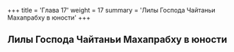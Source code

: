 +++
title = 'Глава 17'
weight = 17
summary = 'Лилы Господа Чайтаньи Махапрабху в юности'
+++
## Лилы Господа Чайтаньи Махапрабху в юности